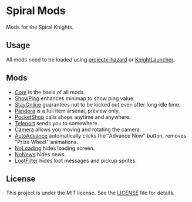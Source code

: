 # Spiral Mods

Mods for the Spiral Knights.

## Usage

All mods need to be loaded using [projectx-hazard](https://github.com/spiralstudio/projectx-hazard) or [KnightLauncher](https://github.com/lucasluqui/KnightLauncher).

## Mods

- [Core](core) is the basis of all mods.
- [ShowPing](showping) enhances minimap to show ping value.
- [StayOnline](stayonline) guarantees not to be kicked out even after long idle time.
- [Pandora](pandora) is a full item arsenal, preview only.
- [PocketShop](pocketshop) calls shops anytime and anywhere.
- [Teleport](teleport) sends you to somewhere.
- [Camera](camera) allows you moving and rotating the camera.
- [AutoAdvance](autoadvance) automatically clicks the "Advance Now" button, removes "Prize Wheel" animations.
- [NoLoading](noloading) hides loading screen.
- [NoNews](nonews) hides news.
- [LootFilter](lootfilter) hides loot messages and pickup sprites.

## License

This project is under the MIT license. See the [LICENSE](LICENSE) file for details.